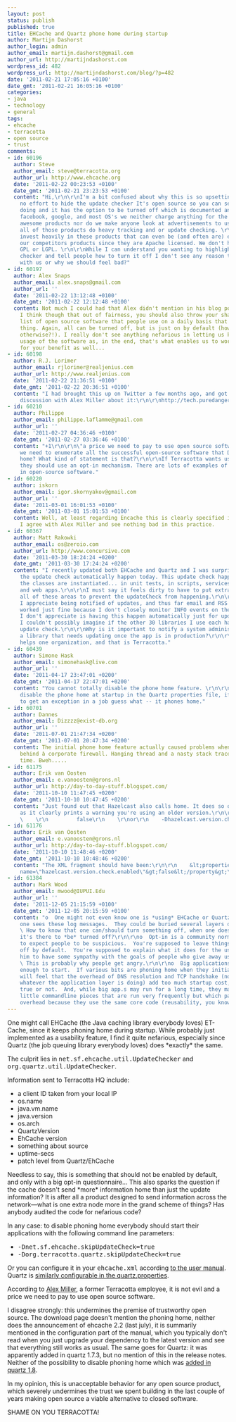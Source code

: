 ```yaml
---
layout: post
status: publish
published: true
title: EHCache and Quartz phone home during startup
author: Martijn Dashorst
author_login: admin
author_email: martijn.dashorst@gmail.com
author_url: http://martijndashorst.com
wordpress_id: 482
wordpress_url: http://martijndashorst.com/blog/?p=482
date: '2011-02-21 17:05:16 +0100'
date_gmt: '2011-02-21 16:05:16 +0100'
categories:
- java
- technology
- general
tags:
- ehcache
- terracotta
- open source
- trust
comments:
- id: 60196
  author: Steve
  author_email: steve@terracotta.org
  author_url: http://www.ehcache.org
  date: '2011-02-22 00:23:53 +0100'
  date_gmt: '2011-02-21 23:23:53 +0100'
  content: "Hi,\r\n\r\nI'm a bit confused about why this is so upsetting. We make
    no effort to hide the update checker It's open source so you can see what it is
    doing and it has the option to be turned off which is documented and clear. \r\n\r\nUnlike
    facebook, google, and most OS's we neither charge anything for the use of these
    awesome products nor do we make anyone look at advertisements to use them. Yet
    all of those products do heavy tracking and or update checking. \r\n\r\nWe still
    invest heavily in these products that can even be (and often are) embedded in
    our competitors products since they are Apache licensed. We don't hide them behind
    GPL or LGPL. \r\n\r\nWhile I can understand you wanting to highlight the update
    checker and tell people how to turn it off I don't see any reason to be angry
    with us or why we should feel bad?"
- id: 60197
  author: Alex Snaps
  author_email: alex.snaps@gmail.com
  author_url: ''
  date: '2011-02-22 13:12:48 +0100'
  date_gmt: '2011-02-22 12:12:48 +0100'
  content: Not much I could had that Alex didn't mention in his blog post already.
    I think though that out of fairness, you should also throw your shame at the endless
    list of open source software that people use on a daily basis that do the same
    thing. Again, all can be turned off, but is just on by default (how could it be
    otherwise?!). I really don't see anything nefarious in letting us know about your
    usage of the software as, in the end, that's what enables us to work on the product
    for your benefit as well...
- id: 60198
  author: R.J. Lorimer
  author_email: rjlorimer@realjenius.com
  author_url: http://www.realjenius.com
  date: '2011-02-22 21:36:51 +0100'
  date_gmt: '2011-02-22 20:36:51 +0100'
  content: "I had brought this up on Twitter a few months ago, and got in an interesting
    discussion with Alex Miller about it:\r\n\r\nhttp://tech.puredanger.com/2010/07/28/open-source-bargain/"
- id: 60210
  author: Philippe
  author_email: philippe.laflamme@gmail.com
  author_url: ''
  date: '2011-02-27 04:36:46 +0100'
  date_gmt: '2011-02-27 03:36:46 +0100'
  content: "+1\r\n\r\n\"a price we need to pay to use open source software\"\r\n\r\nDo
    we need to enumerate all the successful open-source software that DO NOT phone
    home? What kind of statement is that?\r\n\r\nIf Terracotta wants usage metrics
    they should use an opt-in mechanism. There are lots of examples of opt-in mechanism
    in open-source software."
- id: 60220
  author: iskorn
  author_email: igor.skornyakov@gmail.com
  author_url: ''
  date: '2011-03-01 16:01:53 +0100'
  date_gmt: '2011-03-01 15:01:53 +0100'
  content: Well, at least regarding Encache this is clearly specified in the documentation.
    I agree with Alex Miller and see nothing bad in this practice.
- id: 60367
  author: Matt Rakowki
  author_email: os@zeroio.com
  author_url: http://www.concursive.com
  date: '2011-03-30 18:24:24 +0200'
  date_gmt: '2011-03-30 17:24:24 +0200'
  content: "I recently updated both EHCache and Quartz and I was surprised to see
    the update check automatically happen today. This update check happens everywhere
    the classes are instantiated... in unit tests, in scripts, services, listeners
    and web apps.\r\n\r\nI must say it feels dirty to have to put extra code into
    all of these areas to prevent the updateCheck from happening.\r\n\r\nAs a developer,
    I appreciate being notified of updates, and thus far email and RSS feeds have
    worked just fine because I don't closely monitor INFO events on the servers.\r\n\r\nWhat
    I don't appreciate is having this happen automatically just for updating the library.
    I couldn't possibly imagine if the other 30 libraries I use each had their own
    update check.\r\n\r\nWhy is it important to notify a system administrator about
    a library that needs updating once the app is in production?\r\n\r\nThis only
    helps one organization, and that is Terracotta."
- id: 60439
  author: Simone Hask
  author_email: simonehask@live.com
  author_url: ''
  date: '2011-04-17 23:47:01 +0200'
  date_gmt: '2011-04-17 22:47:01 +0200'
  content: "You cannot totally disable the phone home feature. \r\n\r\nEven if you
    disable the phone home at startup in the Quartz properties file, if you manage
    to get an exception in a job guess what -- it phones home."
- id: 60701
  author: Dannes
  author_email: Dizzzz@exist-db.org
  author_url: ''
  date: '2011-07-01 21:47:34 +0200'
  date_gmt: '2011-07-01 20:47:34 +0200'
  content: The initial phone home feature actually caused problems when i ran my software
    behind à corporate firewall. Hanging thread and a nasty stack trace after a long
    time. Bweh.....
- id: 61175
  author: Erik van Oosten
  author_email: e.vanoosten@grons.nl
  author_url: http://day-to-day-stuff.blogspot.com/
  date: '2011-10-10 11:47:45 +0200'
  date_gmt: '2011-10-10 10:47:45 +0200'
  content: "Just found out that Hazelcast also calls home. It does so quite openly
    as it clearly prints a warning you're using an older version.\r\n\r\nDisable with:\r\n
    \    \r\n         false\r\n    \r\nor\r\n    -Dhazelcast.version.check.enabled=false"
- id: 61176
  author: Erik van Oosten
  author_email: e.vanoosten@grons.nl
  author_url: http://day-to-day-stuff.blogspot.com/
  date: '2011-10-10 11:48:46 +0200'
  date_gmt: '2011-10-10 10:48:46 +0200'
  content: "The XML fragment should have been:\r\n\r\n    &lt;properties&gt;\r\n         &lt;property
    name=\"hazelcast.version.check.enabled\"&gt;false&lt;/property&gt;\r\n    &lt;/properties&gt;"
- id: 61384
  author: Mark Wood
  author_email: mwood@IUPUI.Edu
  author_url: ''
  date: '2011-12-05 21:15:59 +0100'
  date_gmt: '2011-12-05 20:15:59 +0100'
  content: "o  One might not even know one is *using* EHCache or Quartz or xxx until
    one sees these log messages.  They could be buried several layers deep in dependencies.
    \ How to know that one can/should turn something off, when one doesn't even know
    it's there to *be* turned off?\r\n\r\no  Opt-in is a community norm.  You're supposed
    to expect people to be suspicious.  You're supposed to leave things like phone-home
    off by default.  You're supposed to explain what it does for the user and trust
    him to have some sympathy with the goals of people who give away useful stuff.
    \ This is probably why people get angry.\r\n\r\no  Big applications take long
    enough to start.  If various bits are phoning home when they initialize, people
    will feel that the overhead of DNS resolution and TCP handshake (not to mention
    whatever the application layer is doing) add too much startup cost, whether it's
    true or not.  And, while big app.s may run for a long time, they may *also* have
    little commandline pieces that are run very frequently but which pay the same
    overhead because they use the same core code (reusability, you know)."
---
```

<p>One might call EHCache (the Java caching library everybody loves) ET-Cache, since it keeps phoning home during startup. While probably just implemented as a usability feature, I find it quite nefarious, especially since Quartz (the job queuing library everybody loves) does *exactly* the same.</p>
<p>The culprit lies in <tt>net.sf.ehcache.util.UpdateChecker</tt> and <tt>org.quartz.util.UpdateChecker</tt>.</p>
<p>Information sent to Terracotta HQ include:</p>
<ul>
<li>a client ID taken from your local IP</li>
<li>os.name</li>
<li>java.vm.name</li>
<li>java.version</li>
<li>os.arch</li>
<li>QuartzVersion</li>
<li>EhCache version</li>
<li>something about source</li>
<li>uptime-secs</li>
<li>patch level from Quartz/EhCache</li>
</ul>
<p>Needless to say, this is something that should not be enabled by default, and only with a big opt-in questionnaire... This also sparks the question if the cache doesn't send *more* information home than just the update information? It is after all a product designed to send information across the network—what is one extra node more in the grand scheme of things? Has anybody audited the code for nefarious code?</p>
<p>In any case: to disable phoning home everybody should start their applications with the following command line parameters:</p>
<ul>
<li><tt>-Dnet.sf.ehcache.skipUpdateCheck=true</tt></li>
<li><tt>-Dorg.terracotta.quartz.skipUpdateCheck=true</tt></li>
</ul>
<p>Or you can configure it in your <tt>ehcache.xml</tt> according <a href="http://www.ehcache.org/documentation/configuration.html#Update_Checker">to the user manual</a>. Quartz is <a href="http://www.quartz-scheduler.org/docs/configuration/ConfigMain.html">similarly configurable in the quartz.properties</a>.</p>
<p>According to <a href="http://tech.puredanger.com/2010/07/28/open-source-bargain/">Alex Miller</a>, a former Terracotta employee, it is not evil and a price we need to pay to use open source software.</p>
<p>I disagree strongly: this undermines the premise of trustworthy open source. The download page doesn't mention the phoning home, neither does the announcement of ehcache 2.2 (last july), it is summarily mentioned in the configuration part of the manual, which you typically don't read when you just upgrade your dependency to the latest version and see that everything still works as usual. The same goes for Quartz: it was apparently added in quartz 1.7.3, but no mention of this in the release notes. Neither of the possibility to disable phoning home which was <a href="http://jira.codehaus.org/browse/GRAILSPLUGINS-2221">added in quartz 1.8</a>.</p>
<p>In my opinion, this is unacceptable behavior for any open source product, which severely undermines the trust we spent building in the last couple of years making open source a viable alternative to closed software.</p>
<p>SHAME ON YOU TERRACOTTA!</p>
